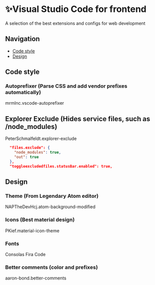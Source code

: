 # ✨Visual Studio Code for frontend

A selection of the best extensions and configs for web development

## Navigation

- [Сode style](#code-style)
- [Design](design)

## Code style

### Autoprefixer (Parse CSS and add vendor prefixes automatically)

mrmlnc.vscode-autoprefixer

## Explorer Exclude (Hides service files, such as /node_modules)

PeterSchmalfeldt.explorer-exclude

```json
  "files.exclude": {
    "node_modules": true,
    "out": true
  },
  "toggleexcludedfiles.statusBar.enabled": true,
```

## Design

### Theme (From Legendary Atom editor)

NAPTheDevHcj.atom-background-modified

### Icons (Best material design)

PKief.material-icon-theme

### Fonts

Consolas
Fira Code

### Better comments (color and prefixes)

aaron-bond.better-comments
